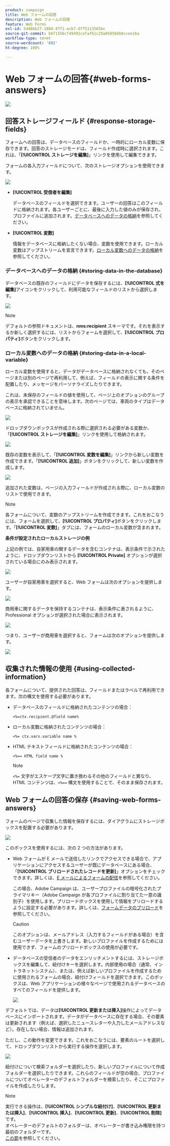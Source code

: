 ```yaml
---
product: campaign
title: Web フォームの回答
description: Web フォームの回答
feature: Web Forms
exl-id: 5d48bb27-1884-47f1-acb7-dff5113565bc
source-git-commit: b6f1556cf49492cefaf61c29a058584b0ccee16a
workflow-type: tm+mt
source-wordcount: '892'
ht-degree: 100%

---
```


# Web フォームの回答{#web-forms-answers}

![](../../assets/common.svg)

## 回答ストレージフィールド {#response-storage-fields}

フォームへの回答は、データベースのフィールドか、一時的にローカル変数に保存できます。回答のストレージモードは、フィールド作成時に選択されます。これは、「**[!UICONTROL ストレージを編集]**」リンクを使用して編集できます。

フォームの各入力フィールドについて、次のストレージオプションを使用できます。

![](assets/s_ncs_admin_survey_select_storage.png)

* **[!UICONTROL 受信者を編集]**

   データベースのフィールドを選択できます。ユーザーの回答はこのフィールドに格納されます。各ユーザーごとに、最後に入力した値のみが保存され、プロファイルに追加されます。[データベースへのデータの格納](#storing-data-in-the-database)を参照してください。

* **[!UICONTROL 変数]**

   情報をデータベースに格納したくない場合、変数を使用できます。ローカル変数はアップストリームを宣言できます。[ローカル変数へのデータの格納](#storing-data-in-a-local-variable)を参照してください。

### データベースへのデータの格納 {#storing-data-in-the-database}

データベースの既存のフィールドにデータを保存するには、**[!UICONTROL 式を編集]**&#x200B;アイコンをクリックして、利用可能なフィールドのリストから選択します。

![](assets/s_ncs_admin_survey_storage_type1.png)

>[!NOTE]
>
>デフォルトの参照ドキュメントは、**nms:recipient** スキーマです。それを表示するか新しく選択するには、リストからフォームを選択して、**[!UICONTROL プロパティ]**&#x200B;ボタンをクリックします。

### ローカル変数へのデータの格納 {#storing-data-in-a-local-variable}

ローカル変数を使用すると、データがデータベースに格納されなくても、そのページまたは別のページで再利用して、例えば、フィールドの表示に関する条件を配置したり、メッセージをパーソナライズしたりできます。

これは、未保存のフィールドの値を使用して、ページ上のオプションのグループの表示を承認できることを意味します。次のページでは、車両のタイプはデータベースに格納されていません。

![](assets/s_ncs_admin_survey_no_storage_variable.png)

ドロップダウンボックスが作成される際に選択される必要がある変数か、「**[!UICONTROL ストレージを編集]**」リンクを使用して格納されます。

![](assets/s_ncs_admin_survey_no_storage_variable2.png)

既存の変数を表示して、「**[!UICONTROL 変数を編集]**」リンクから新しい変数を作成できます。「**[!UICONTROL 追加]**」ボタンをクリックして、新しい変数を作成します。

![](assets/s_ncs_admin_survey_add_a_variable.png)

追加された変数は、ページの入力フィールドが作成される際に、ローカル変数のリストで使用できます。

>[!NOTE]
>
>各フォームについて、変数のアップストリームを作成できます。これをおこなうには、フォームを選択して、**[!UICONTROL プロパティ]**&#x200B;ボタンをクリックします。「**[!UICONTROL 変数]**」タブには、フォームのローカル変数が含まれます。

**条件が設定されたローカルストレージの例**

上記の例では、自家用車の関するデータを含むコンテナは、表示条件で示されたように、ドロップダウンリストから **[!UICONTROL Private]** オプションが選択されている場合にのみ表示されます。

![](assets/s_ncs_admin_survey_add_a_condition.png)

ユーザーが自家用車を選択すると、Web フォームは次のオプションを提供します。

![](assets/s_ncs_admin_survey_no_storage_conda.png)

商用車に関するデータを保持するコンテナは、表示条件に表されるように、Professional オプションが選択された場合に表示されます。

![](assets/s_ncs_admin_survey_view_a_condition.png)

つまり、ユーザーが商用車を選択すると、フォームは次のオプションを提供します。

![](assets/s_ncs_admin_survey_no_storage_condb.png)

## 収集された情報の使用 {#using-collected-information}

各フォームについて、提供された回答は、フィールドまたはラベルで再利用できます。次の構文を使用する必要があります。

* データベースのフィールドに格納されたコンテンツの場合：

   ```
   <%=ctx.recipient.@field name%
   ```

* ローカル変数に格納されたコンテンツの場合：

   ```
   <%= ctx.vars.variable name %
   ```

* HTML テキストフィールドに格納されたコンテンツの場合：

   ```
   <%== HTML field name %
   ```

   >[!NOTE]
   >
   >`<%=` 文字がエスケープ文字に置き換わるその他のフィールドと異なり、HTML コンテンツは、`<%==` 構文を使用することで、そのまま保存されます。

## Web フォームの回答の保存 {#saving-web-forms-answers}

フォームのページで収集した情報を保存するには、ダイアグラムにストレージボックスを配置する必要があります。

![](assets/s_ncs_admin_survey_save_box.png)

このボックスを使用するには、次の 2 つの方法があります。

* Web フォームが E メールで送信したリンクでアクセスできる場合で、アプリケーションにアクセスするユーザーが既にデータベースにある場合、「**[!UICONTROL プリロードされたレコードを更新]**」オプションをチェックできます。詳しくは、[E メールによるフォームの配信](publishing-a-web-form.md#delivering-a-form-via-email)を参照してください。

   この場合、Adobe Campaign は、ユーザープロファイルの暗号化されたプライマリキー（Adobe Campaign が各プロファイルに割り当てた一意の識別子）を使用します。プリロードボックスを使用して情報をプリロードするように設定する必要があります。詳しくは、[フォームデータのプリロード](publishing-a-web-form.md#pre-loading-the-form-data)を参照してください。

   >[!CAUTION]
   >
   >このオプションは、メールアドレス（入力するフィールドがある場合）を含むユーザーデータを上書きします。新しいプロファイルを作成するためには使用できず、フォームのプリロードボックスの使用が必要です。

* データベースの受信者のデータをエンリッチメントするには、ストレージボックスを編集して、紐付けキーを選択します。内部使用の場合（通常、イントラネットシステム）、または、例えば新しいプロファイルを作成するために使用されるフォームの場合、紐付けフィールドを選択できます。このボックスは、Web アプリケーションの様々なページで使用されるデータベースのすべてのフィールドを提供します。

   ![](assets/s_ncs_admin_survey_save_box_edit.png)

デフォルトでは、データは&#x200B;**[!UICONTROL 更新または挿入]**&#x200B;操作によってデータベースにインポートされます。データがデータベースに存在する場合、その要素は更新されます（例えば、選択したニュースレターや入力したメールアドレスなど）。存在しない場合、情報は追加されます。

ただし、この動作を変更できます。これをおこなうには、要素のルートを選択して、ドロップダウンリストから実行する操作を選択します。

![](assets/s_ncs_admin_survey_save_operation.png)

紐付けについて検索フォルダーを選択したり、新しいプロファイルについて作成フォルダーを選択したりできます。これらのフィールドが空の場合、プロファイルについてオペレーターのデフォルトフォルダーを検索したり、そこにプロファイルを作成したりします。

>[!NOTE]
>
>実行できる操作は、**[!UICONTROL シンプルな紐付け]**、**[!UICONTROL 更新または挿入]**、**[!UICONTROL 挿入]**、**[!UICONTROL 更新]**、**[!UICONTROL 削除]**&#x200B;です。\
>オペレーターのデフォルトのフォルダーは、オペレーターが書き込み権限を持つ最初のフォルダーです。\
>[この節](../../platform/using/access-management.md)を参照してください。
